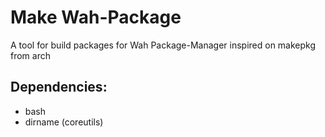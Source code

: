 # Make Wah-Package
A tool for build packages for Wah Package-Manager inspired on makepkg from arch

## Dependencies:
* bash
* dirname (coreutils)
